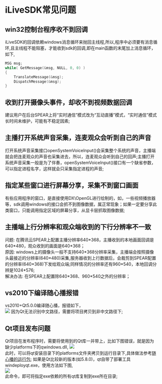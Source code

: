 # iLiveSDK常见问题

## win32控制台程序收不到回调
iLiveSDK的回调依赖windows消息循环来抛回主线程,所以,程序中必须要有消息循环,且主线程不能阻塞，才能收到sdk的回调,即在main函数的末尾加上消息循环，如下,

```c++
MSG msg;
while( GetMessage(&msg, NULL, 0, 0) )
{
	TranslateMessage(&msg);
	DispatchMessage(&msg);
}
```

## 收到打开摄像头事件，却收不到视频数据回调
建议用户在后台SPEAR上将“实时通信”模式改为“互动直播”模式，“实时通信”模式长时间未维护，可能有不稳定因素;

## 主播打开系统声音采集，连麦观众会听到自己的声音
打开系统声音采集接口openSystemVoiceInput()会采集整个系统的声音，主播端就会把连麦观众的声音也采集进去，所以，连麦观众会听到自己的回声;主播打开系统声音采集一般是为了伴奏，openSystemVoiceInput()接口有一个缺省参数，可以指定进程名字，这样就会只采集指定进程的声音;

## 指定某些窗口进行屏幕分享，采集不到窗口画面
有些应用程序的窗口，是直接使用DX\OpenGL进行绘制的，如，一些视频播放器等，sdk调用windows的接口会抓不到图像数据，属正常现象；如果一定要分享此类窗口，只能调用指定区域的屏幕分享，从显卡层抓取图像数据;

## 主播端上行分辨率和观众端收到的下行分辨率不一致
问题: 在腾讯云SPEAR上配置主播分辨率640\*368，主播收到的本地画面回调是640\*480，观众收到的画面是640\*368；<br/>
原因: windows上的摄像头一般不支持640\*368分辨率采集，主播端会按照摄像头最接近的分辨率(640\*480)采集,服务器收到上行数据后，会裁剪到SPEAR配置的分辨率(640\*368)下发给观众端;同样情况的分辨率还有960\*540，本地回调分辨是1024\*576;<br/>
解决办法: 在SPEAR上配置除640\*368、960\*540之外的分辨率；

## vs2010下编译随心播报错
vs2010+Qt5.0.0编译随心播，报错如下，<br/>
![](https://main.qcloudimg.com/raw/c17c15775c21cd3d6624f150abfd19b3.png)
因为Qt无法识别中文路径，需要将项目拷贝到非中文路径下;

## Qt项目发布问题
Qt项目在发布程序时，需要将使用到的Qt库一并带上，比如下图错误，就是因为缺少platforms下的qwindows.dll,
![](https://mc.qcloudimg.com/static/img/d02789098baddec63c21cd7102793805/image.png)
<br/>此时，可以将qt安装目录下的platforms文件夹拷贝到运行目录下,具体做法参考[随心播的运行包](http://dldir1.qq.com/hudongzhibo/git/iLiveSDK_PC_Suixinbo/suixinbo_run.zip);
如果是Qt比较新的版本(如5.8.0)，qt自带了部署工具windeployqt.exe，使用方法如下图,<br/>
![](https://mc.qcloudimg.com/static/img/a5a569f419220aa4b161697bd8126fec/image.png)
<br/>
此命令，即可将指定exe依赖的所有qt库复制到exe所在目录;
